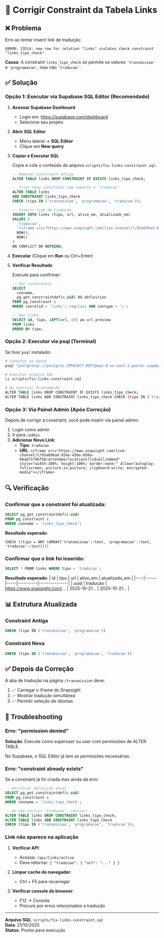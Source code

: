 # 🔧 Corrigir Constraint da Tabela Links

## ❌ Problema

Erro ao tentar inserir link de tradução:
```
ERROR: 23514: new row for relation "links" violates check constraint "links_tipo_check"
```

**Causa**: A constraint `links_tipo_check` só permite os valores `'transmissao'` e `'programacao'`, mas não `'traducao'`.

## ✅ Solução

### Opção 1: Executar via Supabase SQL Editor (Recomendado)

1. **Acessar Supabase Dashboard**
   - Login em: https://supabase.com/dashboard
   - Selecione seu projeto

2. **Abrir SQL Editor**
   - Menu lateral → **SQL Editor**
   - Clique em **New query**

3. **Copiar e Executar SQL**
   
   Copie e cole o conteúdo do arquivo `scripts/fix-links-constraint.sql`:

   ```sql
   -- Remover constraint antiga
   ALTER TABLE links DROP CONSTRAINT IF EXISTS links_tipo_check;

   -- Criar nova constraint com suporte a 'traducao'
   ALTER TABLE links 
   ADD CONSTRAINT links_tipo_check 
   CHECK (tipo IN ('transmissao', 'programacao', 'traducao'));

   -- Inserir link de tradução
   INSERT INTO links (tipo, url, ativo_em, atualizado_em)
   VALUES (
     'traducao',
     '<iframe src="https://www.snapsight.com/live-channel/l/93a696ad-92ee-436e-850a-68a971f9bf50/attendee/locations?lid=all/embed" style="width:100%; height:100%; border:none;" allow="autoplay; fullscreen; picture-in-picture; clipboard-write; encrypted-media"></iframe>',
     NOW(),
     NOW()
   )
   ON CONFLICT DO NOTHING;
   ```

4. **Executar** (Clique em **Run** ou Ctrl+Enter)

5. **Verificar Resultado**
   
   Execute para confirmar:
   ```sql
   -- Ver constraints
   SELECT 
     conname,
     pg_get_constraintdef(c.oid) AS definition
   FROM pg_constraint c
   WHERE conrelid = 'links'::regclass AND contype = 'c';

   -- Ver links
   SELECT id, tipo, LEFT(url, 60) as url_preview 
   FROM links 
   ORDER BY tipo;
   ```

### Opção 2: Executar via psql (Terminal)

Se tiver `psql` instalado:

```bash
# Conectar ao banco
psql "postgresql://postgres.[PROJECT_REF]@aws-0-us-east-2.pooler.supabase.com:6543/postgres"

# Executar arquivo SQL
\i scripts/fix-links-constraint.sql

# Ou executar diretamente
ALTER TABLE links DROP CONSTRAINT IF EXISTS links_tipo_check;
ALTER TABLE links ADD CONSTRAINT links_tipo_check CHECK (tipo IN ('transmissao', 'programacao', 'traducao'));
```

### Opção 3: Via Painel Admin (Após Correção)

Depois de corrigir a constraint, você pode inserir via painel admin:

1. Login como admin
2. Ir para `/admin`
3. **Adicionar Novo Link**:
   - **Tipo**: `traducao`
   - **URL**: `<iframe src="https://www.snapsight.com/live-channel/l/93a696ad-92ee-436e-850a-68a971f9bf50/attendee/locations?lid=all/embed" style="width:100%; height:100%; border:none;" allow="autoplay; fullscreen; picture-in-picture; clipboard-write; encrypted-media"></iframe>`

## 🔍 Verificação

### Confirmar que a constraint foi atualizada:

```sql
SELECT pg_get_constraintdef(c.oid) 
FROM pg_constraint c 
WHERE conname = 'links_tipo_check';
```

**Resultado esperado**:
```
CHECK ((tipo = ANY (ARRAY['transmissao'::text, 'programacao'::text, 'traducao'::text])))
```

### Confirmar que o link foi inserido:

```sql
SELECT * FROM links WHERE tipo = 'traducao';
```

**Resultado esperado**:
| id | tipo | url | ativo_em | atualizado_em |
|----|------|-----|----------|---------------|
| uuid | traducao | https://www.snapsight.com/... | 2025-10-21... | 2025-10-21... |

## 📊 Estrutura Atualizada

### Constraint Antiga
```sql
CHECK (tipo IN ('transmissao', 'programacao'))
```

### Constraint Nova
```sql
CHECK (tipo IN ('transmissao', 'programacao', 'traducao'))
```

## ✅ Depois da Correção

A aba de tradução na página `/transmission` deve:

1. ✅ Carregar o iframe do Snapsight
2. ✅ Mostrar tradução simultânea
3. ✅ Permitir seleção de idiomas

## 🚨 Troubleshooting

### Erro: "permission denied"

**Solução**: Execute como superuser ou user com permissões de ALTER TABLE.

No Supabase, o SQL Editor já tem as permissões necessárias.

### Erro: "constraint already exists"

Se a constraint já foi criada mas ainda dá erro:

```sql
-- Verificar definição atual
SELECT pg_get_constraintdef(c.oid) 
FROM pg_constraint c 
WHERE conname = 'links_tipo_check';

-- Se não incluir 'traducao', recriar:
ALTER TABLE links DROP CONSTRAINT links_tipo_check;
ALTER TABLE links ADD CONSTRAINT links_tipo_check 
CHECK (tipo IN ('transmissao', 'programacao', 'traducao'));
```

### Link não aparece na aplicação

1. **Verificar API**:
   - Acesse: `/api/links/active`
   - Deve retornar: `{ "traducao": { "url": "..." } }`

2. **Limpar cache do navegador**:
   - Ctrl + F5 para recarregar

3. **Verificar console do browser**:
   - F12 → Console
   - Procure por erros relacionados a tradução

---

**Arquivo SQL**: `scripts/fix-links-constraint.sql`  
**Data**: 21/10/2025  
**Status**: Pronto para execução
